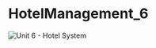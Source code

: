 # HotelManagement_6
![Unit 6 - Hotel System](https://github.com/FNTech126/HotelManagement_6/assets/74618116/9a586cc9-c354-45a0-8c8a-28ba6362f07a)
